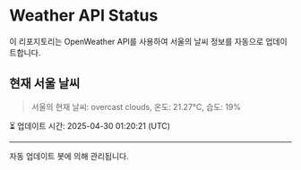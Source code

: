 
# Weather API Status

이 리포지토리는 OpenWeather API를 사용하여 서울의 날씨 정보를 자동으로 업데이트합니다.

## 현재 서울 날씨
> 서울의 현재 날씨: overcast clouds, 온도: 21.27°C, 습도: 19%

⏳ 업데이트 시간: 2025-04-30 01:20:21 (UTC)

---
자동 업데이트 봇에 의해 관리됩니다.
